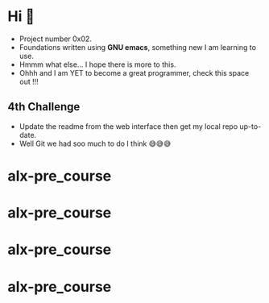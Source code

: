 # Hi :wave:

- Project number 0x02.
- Foundations written using **GNU emacs**, something new I am learning to use.
- Hmmm what else... I hope there is more to this.
- Ohhh and I am YET to become a great programmer, check this space out !!!

## 4th Challenge

- Update the readme from the web interface then get my local repo up-to-date.
- Well Git we had soo much to do I think 😅😅😅
# alx-pre_course
# alx-pre_course
# alx-pre_course
# alx-pre_course
